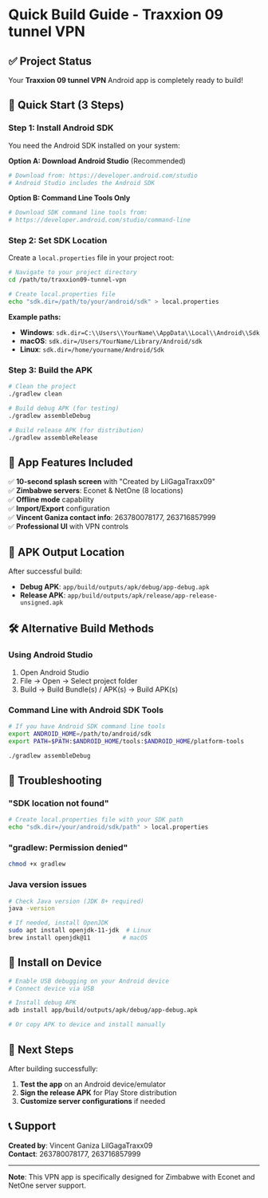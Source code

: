 # Quick Build Guide - Traxxion 09 tunnel VPN

## ✅ Project Status
Your **Traxxion 09 tunnel VPN** Android app is completely ready to build! 

## 🚀 Quick Start (3 Steps)

### Step 1: Install Android SDK
You need the Android SDK installed on your system:

**Option A: Download Android Studio** (Recommended)
```bash
# Download from: https://developer.android.com/studio
# Android Studio includes the Android SDK
```

**Option B: Command Line Tools Only**
```bash
# Download SDK command line tools from:
# https://developer.android.com/studio/command-line
```

### Step 2: Set SDK Location
Create a `local.properties` file in your project root:

```bash
# Navigate to your project directory
cd /path/to/traxxion09-tunnel-vpn

# Create local.properties file
echo "sdk.dir=/path/to/your/android/sdk" > local.properties
```

**Example paths:**
- **Windows**: `sdk.dir=C:\\Users\\YourName\\AppData\\Local\\Android\\Sdk`
- **macOS**: `sdk.dir=/Users/YourName/Library/Android/sdk`
- **Linux**: `sdk.dir=/home/yourname/Android/Sdk`

### Step 3: Build the APK
```bash
# Clean the project
./gradlew clean

# Build debug APK (for testing)
./gradlew assembleDebug

# Build release APK (for distribution)
./gradlew assembleRelease
```

## 📱 App Features Included

✅ **10-second splash screen** with "Created by LilGagaTraxx09"  
✅ **Zimbabwe servers**: Econet & NetOne (8 locations)  
✅ **Offline mode** capability  
✅ **Import/Export** configuration  
✅ **Vincent Ganiza contact info**: 263780078177, 263716857999  
✅ **Professional UI** with VPN controls  

## 📍 APK Output Location

After successful build:
- **Debug APK**: `app/build/outputs/apk/debug/app-debug.apk`
- **Release APK**: `app/build/outputs/apk/release/app-release-unsigned.apk`

## 🛠️ Alternative Build Methods

### Using Android Studio
1. Open Android Studio
2. File → Open → Select project folder
3. Build → Build Bundle(s) / APK(s) → Build APK(s)

### Command Line with Android SDK Tools
```bash
# If you have Android SDK command line tools
export ANDROID_HOME=/path/to/android/sdk
export PATH=$PATH:$ANDROID_HOME/tools:$ANDROID_HOME/platform-tools

./gradlew assembleDebug
```

## 🔧 Troubleshooting

### "SDK location not found"
```bash
# Create local.properties file with your SDK path
echo "sdk.dir=/your/android/sdk/path" > local.properties
```

### "gradlew: Permission denied"
```bash
chmod +x gradlew
```

### Java version issues
```bash
# Check Java version (JDK 8+ required)
java -version

# If needed, install OpenJDK
sudo apt install openjdk-11-jdk  # Linux
brew install openjdk@11         # macOS
```

## 📱 Install on Device

```bash
# Enable USB debugging on your Android device
# Connect device via USB

# Install debug APK
adb install app/build/outputs/apk/debug/app-debug.apk

# Or copy APK to device and install manually
```

## 🌟 Next Steps

After building successfully:
1. **Test the app** on an Android device/emulator
2. **Sign the release APK** for Play Store distribution
3. **Customize server configurations** if needed

## 📞 Support

**Created by**: Vincent Ganiza LilGagaTraxx09  
**Contact**: 263780078177, 263716857999

---
**Note**: This VPN app is specifically designed for Zimbabwe with Econet and NetOne server support.